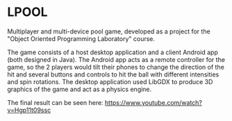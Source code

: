 # LPOOL
Multiplayer and multi-device pool game, developed as a project for the "Object Oriented Programming Laboratory" course.

The game consists of a host desktop application and a client Android app (both designed in Java). The Android app acts as a remote controller for the game, so the 2 players would tilt their phones to change the direction of the hit and several buttons and controls to hit the ball with different intensities and spin rotations. The desktop application used LibGDX to produce 3D graphics of the game and act as a physics engine.

The final result can be seen here: https://www.youtube.com/watch?v=Hgp11t09ssc
